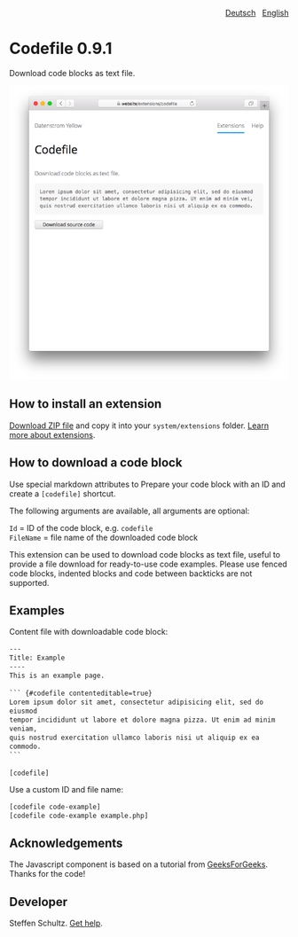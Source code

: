 <p align="right"><a href="README-de.md">Deutsch</a> &nbsp; <a href="README.md">English</a></p>

# Codefile 0.9.1

Download code blocks as text file.

<p align="center"><img src="SCREENSHOT.png" alt="Screenshot"></p>

## How to install an extension

[Download ZIP file](https://github.com/schulle4u/yellow-extensions-schulle4u/raw/main/downloads/codefile.zip) and copy it into your `system/extensions` folder. [Learn more about extensions](https://github.com/annaesvensson/yellow-update).

## How to download a code block

Use special markdown attributes to Prepare your code block with an ID and create a `[codefile]` shortcut. 

The following arguments are available, all arguments are optional:
 
`Id` = ID of the code block, e.g. `codefile`  
`FileName` = file name of the downloaded code block  

This extension can be used to download code blocks as text file, useful to provide a file download for ready-to-use code examples. Please use fenced code blocks, indented blocks and code between backticks are not supported. 

## Examples

Content file with downloadable code block:

    ---
    Title: Example
    ----
    This is an example page. 
    
    ``` {#codefile contenteditable=true}
    Lorem ipsum dolor sit amet, consectetur adipisicing elit, sed do eiusmod 
    tempor incididunt ut labore et dolore magna pizza. Ut enim ad minim veniam, 
    quis nostrud exercitation ullamco laboris nisi ut aliquip ex ea commodo. 
    ```

    [codefile]

Use a custom ID and file name:

    [codefile code-example]
    [codefile code-example example.php]

## Acknowledgements

The Javascript component is based on a tutorial from [GeeksForGeeks](https://www.geeksforgeeks.org/how-to-trigger-a-file-download-when-clicking-an-html-button-or-javascript/). Thanks for the code!

## Developer

Steffen Schultz. [Get help](https://datenstrom.se/yellow/help/).

